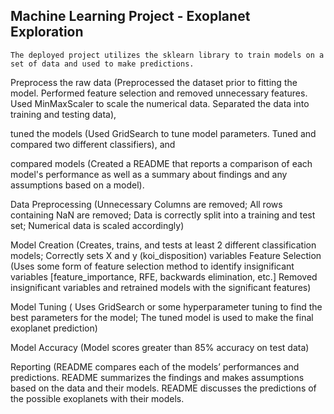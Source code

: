 ## Machine Learning Project - Exoplanet Exploration

    The deployed project utilizes the sklearn library to train models on a set of data and used to make predictions. 
      
Preprocess the raw data (Preprocessed the dataset prior to fitting the model. Performed feature selection and removed unnecessary features. Used MinMaxScaler to scale the numerical data. Separated the data into training and testing data), 

tuned the models (Used GridSearch to tune model parameters. Tuned and compared two different classifiers), and 

compared models (Created a README that reports a comparison of each model's performance as well as a summary about findings and any assumptions based on a model).
    
    
Data Preprocessing (Unnecessary Columns are removed; All rows containing NaN are removed; Data is correctly split into a
training and test set; Numerical data is scaled accordingly)

Model Creation (Creates, trains, and tests at least 2 different classification models; Correctly sets X and y (koi_disposition) variables
Feature Selection (Uses some form of feature selection method to identify insignificant variables [feature_importance, RFE,
backwards elimination, etc.] Removed insignificant variables and retrained models with the significant features)

Model Tuning ( Uses GridSearch or some hyperparameter tuning to find the best parameters for the model; The tuned model is used to make the final exoplanet prediction)

Model Accuracy (Model scores greater than 85% accuracy on test data)

Reporting (README compares each of the models’ performances and predictions. README summarizes the findings and makes assumptions based on the data and their
models. README discusses the predictions of the possible exoplanets with their models.
 
